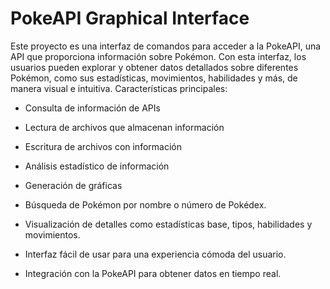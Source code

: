 # PokeAPI Graphical Interface

Este proyecto es una interfaz de comandos para acceder a la PokeAPI, una API que proporciona información sobre Pokémon. 
Con esta interfaz, los usuarios pueden explorar y obtener datos detallados sobre diferentes Pokémon, como sus estadísticas, movimientos, habilidades y más, de manera visual e intuitiva.
Características principales:

  - Consulta de información de APIs  

  - Lectura de archivos que almacenan información 

  - Escritura de archivos con información 

  - Análisis estadístico de información 

  - Generación de gráficas 

  - Búsqueda de Pokémon por nombre o número de Pokédex.
  
  -  Visualización de detalles como estadísticas base, tipos, habilidades y movimientos.
  
  -  Interfaz  fácil de usar para una experiencia cómoda del usuario.
  
  -   Integración con la PokeAPI para obtener datos en tiempo real.
